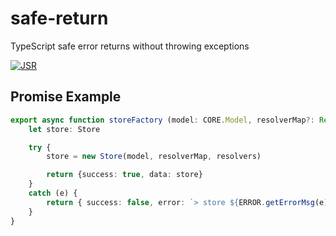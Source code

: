 # safe-return
TypeScript safe error returns without throwing exceptions

[![JSR](https://jsr.io/badges/@<scope>/<package>)](https://jsr.io/@<scope>/<package>)

## Promise Example

```ts
export async function storeFactory (model: CORE.Model, resolverMap?: Record<CORE.IRI, Resolver> | undefined, resolvers?: Array<Resolver> | undefined): Promise<Safe<Store>> {
	let store: Store

	try {
		store = new Store(model, resolverMap, resolvers)

		return {success: true, data: store}
	}
	catch (e) {
		return { success: false, error: `> store ${ERROR.getErrorMsg(e)}` }
	}
}
```